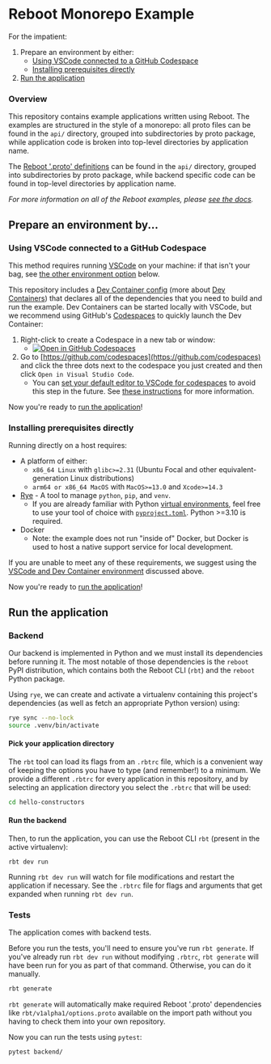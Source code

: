 # Reboot Monorepo Example

For the impatient:
1. Prepare an environment by either:
    * [Using VSCode connected to a GitHub Codespace](#using-vscode-connected-to-a-github-codespace)
    * [Installing prerequisites directly](#installing-prerequisites-directly)
2. [Run the application](#run-the-application)

### Overview

This repository contains example applications written using Reboot. The
examples are structured in the style of a monorepo: all proto files can be found
in the `api/` directory, grouped into subdirectories by proto package, while
application code is broken into top-level directories by application name.

The [Reboot '.proto' definitions](https://docs.reboot.dev/develop/schema#code-generation)
can be found in the `api/` directory, grouped into
subdirectories by proto package, while backend specific code can be
found in top-level directories by application name.

_For more information on all of the Reboot examples, please [see the docs](https://docs.reboot.dev/get_started/examples)._

## Prepare an environment by...

<a id="using-vscode-connected-to-a-github-codespace"></a>
### Using VSCode connected to a GitHub Codespace

This method requires running [VSCode](https://code.visualstudio.com/) on your machine: if that isn't your bag, see [the other environment option](#install-prerequisites-directly) below.

This repository includes a [Dev Container config](./.devcontainer/devcontainer.json) (more about [Dev Containers](https://containers.dev/)) that declares all of the dependencies that you need to build and run the example. Dev Containers can be started locally with VSCode, but we recommend using GitHub's [Codespaces](https://github.com/features/codespaces) to quickly launch the Dev Container:

1. Right-click to create a Codespace in a new tab or window:
    * [![Open in GitHub Codespaces](https://github.com/codespaces/badge.svg)](https://codespaces.new/reboot-dev/reboot-examples)
2. Go to [https://github.com/codespaces](https://github.com/codespaces) and click the three dots next to the codespace you just created and then click `Open in Visual Studio Code`.
    * You can [set your default editor to VSCode for codespaces](https://docs.github.com/en/codespaces/customizing-your-codespace/setting-your-default-editor-for-github-codespaces) to avoid this step in the future. See [these instructions](https://docs.github.com/en/codespaces/developing-in-codespaces/opening-an-existing-codespace?tool=vscode) for more information.

Now you're ready to [run the application](#run-the-application)!

<a id="installing-prerequisites-directly"></a>
### Installing prerequisites directly

Running directly on a host requires:

- A platform of either:
   - `x86_64 Linux` with `glibc>=2.31` (Ubuntu Focal and other equivalent-generation Linux distributions)
   - `arm64 or x86_64 MacOS` with `MacOS>=13.0` and `Xcode>=14.3`
- [Rye](https://rye-up.com/) - A tool to manage `python`, `pip`, and `venv`.
   - If you are already familiar with Python [virtual environments](https://docs.python.org/3/library/venv.html), feel free to use your tool of choice with [`pyproject.toml`](./pyproject.toml). Python >=3.10 is required.
- Docker
    - Note: the example does not run "inside of" Docker, but Docker is used to host a native support service for local development.

If you are unable to meet any of these requirements, we suggest using the [VSCode and Dev Container environment](#using-vscode-connected-to-a-github-codespace) discussed above.

Now you're ready to [run the application](#run-the-application)!

<a id="run-the-application"></a>
## Run the application

### Backend

Our backend is implemented in Python and we must install its dependencies before
running it. The most notable of those dependencies is the `reboot` PyPI
distribution, which contains both the Reboot CLI (`rbt`) and the `reboot`
Python package.

Using `rye`, we can create and activate a virtualenv containing this project's dependencies (as well as fetch an appropriate Python version) using:
```sh
rye sync --no-lock
source .venv/bin/activate
```

#### Pick your application directory

The `rbt` tool can load its flags from an `.rbtrc` file, which is a convenient
way of keeping the options you have to type (and remember!) to a minimum. We
provide a different `.rbtrc` for every application in this repository, and by
selecting an application directory you select the `.rbtrc` that will be used:

<!-- MARKDOWN-AUTO-DOCS:START (CODE:src=./.tests/readme_test.sh&lines=24-24) -->
<!-- The below code snippet is automatically added from ./.tests/readme_test.sh -->
```sh
cd hello-constructors
```
<!-- MARKDOWN-AUTO-DOCS:END -->

#### Run the backend

Then, to run the application, you can use the Reboot CLI `rbt` (present in the active virtualenv):
```shell
rbt dev run
```

Running `rbt dev run` will watch for file modifications and restart the
application if necessary. See the `.rbtrc` file for flags and
arguments that get expanded when running `rbt dev run`.


### Tests

The application comes with backend tests.

Before you run the tests, you'll
need to ensure you've run `rbt generate`.  If you've already run `rbt dev run`
without modifying `.rbtrc`, `rbt generate` will have been run for you as
part of that command.
Otherwise, you can do it manually.

```sh
rbt generate
```

`rbt generate` will automatically make required Reboot '.proto'
dependencies like `rbt/v1alpha1/options.proto` available on the
import path without you having to check them into your own repository.

Now you can run the tests using `pytest`:

```sh
pytest backend/
```
